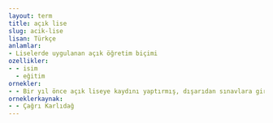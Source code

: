 ```yaml
---
layout: term
title: açık lise
slug: acik-lise
lisan: Türkçe
anlamlar:
- Liselerde uygulanan açık öğretim biçimi
ozellikler:
- - isim
  - eğitim
ornekler:
- - Bir yıl önce açık liseye kaydını yaptırmış, dışarıdan sınavlara giriyordu.
orneklerkaynak:
- - Çağrı Karlıdağ
---
```

